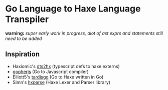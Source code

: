 Go Language to Haxe Language Transpiler
==========
**warning:** *super early work in progress, alot of ast exprs and statements still need to be added*


## Inspiration
* Haxiomic's [dts2hx](https://github.com/haxiomic/dts2hx) (typescript defs to haxe externs)
* [gopherjs](https://github.com/gopherjs/gopherjs) (Go to Javascript compiler)
* Elliott5's [tardisgo](https://github.com/tardisgo/tardisgo) (Go to Haxe written in Go)
* Simn's [hxparse](https://github.com/Simn/hxparse) (Haxe Lexer and Parser library)

